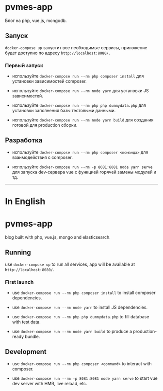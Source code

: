 # pvmes-app
Блог на php, vue.js, mongodb.

## Запуск
`docker-compose up` запустит все необходимые сервисы, приложение будет доступно по адресу `http://localhost:8080/`.

### Первый запуск
- используйте `docker-compose run --rm php composer install` для установки зависимостей composer.

- используйте `docker-compose run --rm node yarn` для установки JS  зависимостей.

- используйте `docker-compose run --rm php php dummydata.php` для установки заполнения базы тестовыми данными.

- используйте `docker-compose run --rm node yarn build` для создания готовой для production сборки.

## Разработка

- используйте `docker-compose run --rm php composer <команда>` для взаимодействия с composer.

- используйте `docker-compose run --rm -p 8081:8081 node yarn serve` для запуска dev-сервера vue с функцией горячей замены модулей и тд.

 

---
# In English
# pvmes-app
blog built with php, vue.js, mongo and elasticsearch.

## Running
use `docker-compose up` to run all services, app will be available at `http://localhost:8080/`.

### First launch
- use `docker-compose run --rm php composer install` to install composer dependencies.

- use `docker-compose run --rm node yarn` to install JS dependencies.

- use `docker-compose run --rm php php dummydata.php` to fill database with test data.

- use `docker-compose run --rm node yarn build` to produce a production-ready bundle. 



## Development

- use `docker-compose run --rm php composer <command>` to interact with composer.

- use `docker-compose run --rm -p 8081:8081 node yarn serve` to start vue dev server with HMR, live reload, etc. 

